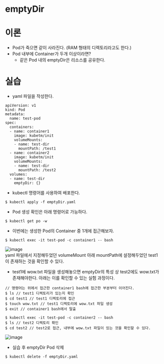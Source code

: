 # emptyDir
# 이론
- Pod가 죽으면 같이 사라진다. (RAM 형태의 디렉토리라고도 한다.)
- Pod 내부에 Container가 두개 이상이라면?
    - 같은 Pod 내의 emptyDir은 리소스를 공유한다.
# 실습
- yaml 파일을 작성한다.
```
apiVersion: v1
kind: Pod
metadata:
  name: test-pod
spec:
  containers:
  - name: container1
    image: kubetm/init
    volumeMounts:
    - name: test-dir
      mountPath: /test1
  - name: container2
    image: kubetm/init
    volumeMounts:
    - name: test-dir
      mountPath: /test2
  volumes:
  - name: test-dir
    emptyDir: {}
```
- kubectl 명령어를 사용하여 배포한다.
```
$ kubectl apply -f emptyDir.yaml
```
- Pod 생성 확인은 아래 명령어로 가능하다.
```
$ kubectl get po -w
```
- 이번에는 생성한 Pod의 Container 중 1개에 접근해보자.
```
$ kubectl exec -it test-pod -c container1 -- bash
```
![image](https://github.com/WoogiBoogi1129/Major-Courses/assets/110087545/3a97c7d9-2fe0-4e3e-b52a-13fd9f69489e)   
yaml 파일에서 지정해두었던 volumeMount 아래 mountPath에 설정해두었던 test1이 존재하는 것을 확인할 수 있다.
- test1에 wow.txt 파일을 생성해놓으면 emptyDir의 특성 상 test2에도 wow.txt가 존재해야한다. 아래는 이를 확인할 수 있는 실험 과정이다.
```
// 명령어는 위에서 접근한 container1 bash에 접근한 부분부터 이어진다.
$ ls // test1 디렉토리가 있는지 확인
$ cd test1 // test1 디렉토리에 접근
$ touch wow.txt // test1 디렉토리에 wow.txt 파일 생성
$ exit // container1 bash에서 탈출

$ kubectl exec -it test-pod -c container2 -- bash
$ ls // test2 디렉토리 확인
$ cd test2 // test2로 접근, 내부에 wow.txt 파일이 있는 것을 확인할 수 있다.
```
![image](https://github.com/WoogiBoogi1129/Major-Courses/assets/110087545/f0e2358e-8e0e-4d59-b3ee-cbd0070b3206)
- 실습 후 emptyDir Pod 삭제
```
$ kubectl delete -f emptyDir.yaml
```